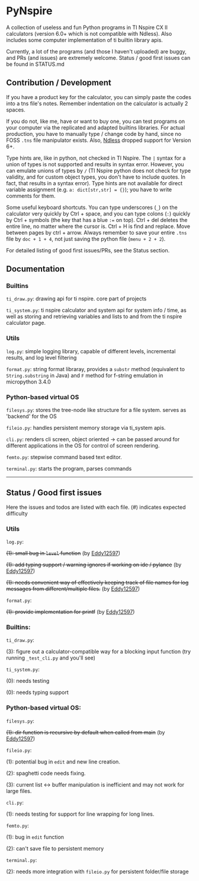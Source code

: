 # PyNspire

A collection of useless and fun Python programs in TI Nspire CX II calculators (version 6.0+ which is not compatible with Ndless). Also includes some computer implementation of ti builtin library apis.

Currently, a lot of the programs (and those I haven't uploaded) are buggy, and PRs (and issues) are extremely welcome. Status / good first issues can be found in STATUS.md

## Contribution / Development

If you have a product key for the calculator, you can simply paste the codes into a tns file's notes. Remember indentation on the calculator is actually 2 spaces.

If you do not, like me, have or want to buy one, you can test programs on your computer via the replicated and adapted builtins libraries. For actual production, you have to manually type / change code by hand, since no FOSS `.tns` file manipulator exists. Also, [Ndless](https://github.com/ndless-nspire/Ndless) dropped support for Version 6+.

Type hints are, like in python, not checked in TI Nspire. The `|` syntax for a union of types is not supported and results in syntax error. However, you can emulate unions of types by `/` (TI Nspire python does not check for type validity, and for custom object types, you don't have to include quotes. In fact, that results in a syntax error). Type hints are not available for direct variable assignment (e.g. `a: dict[str,str] = {}`); you have to write comments for them.

Some useful keyboard shortcuts. You can type underscores (`_`) on the calculator very quickly by Ctrl + space, and you can type colons (`:`) quickly by Ctrl + symbols (the key that has a blue `:=` on top). Ctrl + del deletes the entire line, no matter where the cursor is. Ctrl + H is find and replace. Move between pages by ctrl + arrow. Always remember to save your entire `.tns` file by `doc + 1 + 4`, not just saving the python file (`menu + 2 + 2`).

For detailed listing of good first issues/PRs, see the Status section.

## Documentation

### Builtins

`ti_draw.py`: drawing api for ti nspire. core part of projects

`ti_system.py`: ti nspire calculator and system api for system info / time, as well as storing and retrieving variables and lists to and from the ti nspire calculator page.

### Utils

`log.py`: simple logging library, capable of different levels, incremental results, and log level filtering

`format.py`: string format libraray, provides a `substr` method (equivalent to `String.substring` in Java) and `F` method for f-string emulation in micropython 3.4.0

### Python-based virtual OS

`filesys.py`: stores the tree-node like structure for a file system. serves as 'backend' for the OS

`fileio.py`: handles persistent memory storage via ti_system apis.

`cli.py`: renders cli screen, object oriented -> can be passed around for different applications in the OS for control of screen rendering.

`femto.py`: stepwise command based text editor.

`terminal.py`: starts the program, parses commands

---

## Status / Good first issues

Here the issues and todos are listed with each file. (#) indicates expected difficulty

### Utils

`log.py`:

~~(1): small bug in `level` function~~ (by [Eddy12597](https://github.com/Eddy12597))

~~(1): add typing support / warning ignores if working on ide / pylance~~ (by [Eddy12597](https://github.com/Eddy12597))

~~(1): needs convenient way of effectively keeping track of file names for log messages from different/multiple files.~~ (by [Eddy12597](https://github.com/Eddy12597))

`format.py`:

~~(1): provide implementation for printf~~ (by [Eddy12597](https://github.com/Eddy12597))

### Builtins:

`ti_draw.py`: 

(3): figure out a calculator-compatible way for a blocking input function (try running `_test_cli.py` and you'll see)

`ti_system.py`:

(0): needs testing

(0): needs typing support

### Python-based virtual OS:

`filesys.py`:

~~(1): dir function is recursive by default when called from main~~ (by [Eddy12597](https://github.com/Eddy12597))

`fileio.py`: 

(1): potential bug in `edit` and new line creation. 

(2): spaghetti code needs fixing.

(3): current list <-> buffer manipulation is inefficient and may not work for large files.

`cli.py`:

(1): needs testing for support for line wrapping for long lines.

`femto.py`: 

(1): bug in `edit` function

(2): can't save file to persistent memory

`terminal.py`: 

(2): needs more integration with `fileio.py` for persistent folder/file storage
